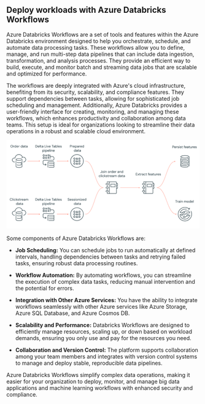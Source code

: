 ## Deploy workloads with Azure Databricks Workflows

Azure Databricks Workflows are a set of tools and features within the Azure Databricks environment designed to help you orchestrate, schedule, and automate data processing tasks. These workflows allow you to define, manage, and run multi-step data pipelines that can include data ingestion, transformation, and analysis processes. They provide an efficient way to build, execute, and monitor batch and streaming data jobs that are scalable and optimized for performance.

The workflows are deeply integrated with Azure's cloud infrastructure, benefiting from its security, scalability, and compliance features. They support dependencies between tasks, allowing for sophisticated job scheduling and management. Additionally, Azure Databricks provides a user-friendly interface for creating, monitoring, and managing these workflows, which enhances productivity and collaboration among data teams. This setup is ideal for organizations looking to streamline their data operations in a robust and scalable cloud environment.

![Azure Databricks Workflows](../media/azure-databricks-workflows.png)

Some components of Azure Databricks Workflows are:

- **Job Scheduling:** You can schedule jobs to run automatically at defined intervals, handling dependencies between tasks and retrying failed tasks, ensuring robust data processing routines.

- **Workflow Automation:** By automating workflows, you can streamline the execution of complex data tasks, reducing manual intervention and the potential for errors.

- **Integration with Other Azure Services:** You have the ability to integrate workflows seamlessly with other Azure services like Azure Storage, Azure SQL Database, and Azure Cosmos DB.

- **Scalability and Performance:** Databricks Workflows are designed to efficiently manage resources, scaling up, or down based on workload demands,   ensuring you only use and pay for the resources you need.

- **Collaboration and Version Control:** The platform supports collaboration among your team members and integrates with version control systems to manage and deploy stable, reproducible data pipelines.

Azure Databricks Workflows simplify complex data operations, making it easier for your organization to deploy, monitor, and manage big data applications and machine learning workflows with enhanced security and compliance.
